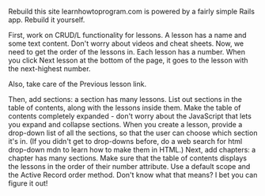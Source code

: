 Rebuild this site
learnhowtoprogram.com is powered by a fairly simple Rails app. Rebuild it yourself.

First, work on CRUD/L functionality for lessons. A lesson has a name and some text content. Don't worry about videos and cheat sheets.
Now, we need to get the order of the lessons in. Each lesson has a number. When you click Next lesson at the bottom of the page, it goes to the lesson with the next-highest number.

Also, take care of the Previous lesson link.

Then, add sections: a section has many lessons. List out sections in the table of contents, along with the lessons inside them. Make the table of contents completely expanded - don't worry about the JavaScript that lets you expand and collapse sections. When you create a lesson, provide a drop-down list of all the sections, so that the user can choose which section it's in. (If you didn't get to drop-downs before, do a web search for html drop-down mdn to learn how to make them in HTML.)
Next, add chapters: a chapter has many sections.
Make sure that the table of contents displays the lessons in the order of their number attribute. Use a default scope and the Active Record order method. Don't know what that means? I bet you can figure it out!
